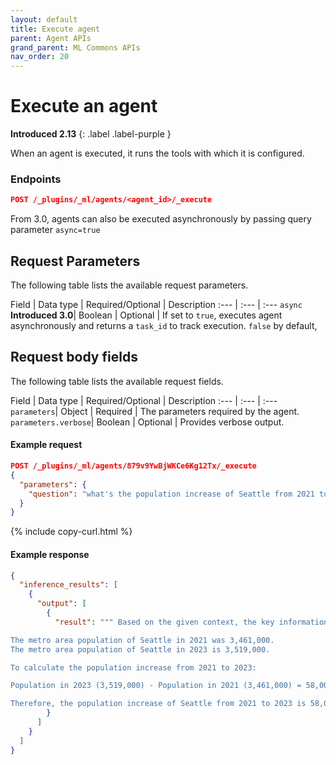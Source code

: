```yaml
---
layout: default
title: Execute agent
parent: Agent APIs
grand_parent: ML Commons APIs
nav_order: 20
---
```


# Execute an agent
**Introduced 2.13**
{: .label .label-purple }

When an agent is executed, it runs the tools with which it is configured.

### Endpoints

```json
POST /_plugins/_ml/agents/<agent_id>/_execute
```

From 3.0, agents can also be executed asynchronously by passing query parameter `async=true` 

## Request Parameters
The following table lists the available request parameters.

Field | Data type | Required/Optional | Description
:---  | :--- | :--- 
`async` **Introduced 3.0**| Boolean | Optional | If set to `true`, executes agent asynchronously and returns a `task_id` to track execution. `false` by default,


## Request body fields

The following table lists the available request fields.

Field | Data type | Required/Optional | Description
:---  | :--- | :--- 
`parameters`| Object | Required | The parameters required by the agent. 
`parameters.verbose`| Boolean | Optional | Provides verbose output. 

#### Example request

```json
POST /_plugins/_ml/agents/879v9YwBjWKCe6Kg12Tx/_execute
{
  "parameters": {
    "question": "what's the population increase of Seattle from 2021 to 2023"
  }
}
```
{% include copy-curl.html %}

#### Example response

```json
{
  "inference_results": [
    {
      "output": [
        {
          "result": """ Based on the given context, the key information is:

The metro area population of Seattle in 2021 was 3,461,000.
The metro area population of Seattle in 2023 is 3,519,000.

To calculate the population increase from 2021 to 2023:

Population in 2023 (3,519,000) - Population in 2021 (3,461,000) = 58,000

Therefore, the population increase of Seattle from 2021 to 2023 is 58,000."""
        }
      ]
    }
  ]
}
```